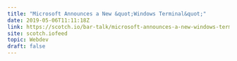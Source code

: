 ```yaml
---
title: "Microsoft Announces a New &quot;Windows Terminal&quot;"
date: 2019-05-06T11:11:18Z
link: https://scotch.io/bar-talk/microsoft-announces-a-new-windows-terminal?utm_medium=RSS&utm_source=news.12bit.vn
site: scotch.iofeed
topic: Webdev
draft: false
---
```


